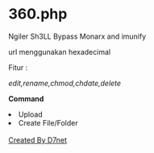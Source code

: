 <h1>360.php</h1> Ngiler Sh3LL
Bypass Monarx and imunify

url menggunakan hexadecimal

Fitur :

<i>edit,rename,chmod,chdate,delete</i>

<b>Command</b>
<li>Upload</li>
<li>Create File/Folder</li>
<br>
<u>Created By D7net</u>

